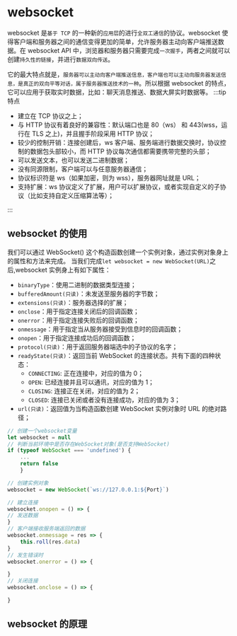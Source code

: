 # websocket

websocket 是`基于 TCP` 的一种新的`应用层`的进行`全双工通信`的协议。websocket 使得客户端和服务器之间的通信变得更加的简单，允许服务器主动向客户端推送数据。在 websocket API 中，浏览器和服务器只需要完成`一次握手`，两者之间就可以创建`持久性的链接`，并进行`数据双向传送`。

它的最大特点就是，`服务器可以主动向客户端推送信息，客户端也可以主动向服务器发送信息，是真正的双向平等对话，属于服务器推送技术的一种`。所以根据 websocket 的特点，它可以应用于获取实时数据，比如：聊天消息推送、数据大屏实时数据等。
:::tip 特点

- 建立在 TCP 协议之上；
- 与 HTTP 协议有着良好的兼容性：默认端口也是 80（ws） 和 443(wss，运行在 TLS 之上)，并且握手阶段采用 HTTP 协议；
- 较少的控制开销：连接创建后，ws 客户端、服务端进行数据交换时，协议控制的数据包头部较小，而 HTTP 协议每次通信都需要携带完整的头部；
- 可以发送文本，也可以发送二进制数据；
- 没有同源限制，客户端可以与任意服务器通信；
- 协议标识符是 ws（如果加密，则为 wss），服务器网址就是 URL；
- 支持扩展：ws 协议定义了扩展，用户可以扩展协议，或者实现自定义的子协议（比如支持自定义压缩算法等）；

:::

## websocket 的使用

我们可以通过 WebSocket() 这个构造函数创建一个实例对象，通过实例对象身上的属性和方法来完成。
当我们完成`let websocket = new WebSocket(URL)`之后,websocket 实例身上有如下属性：

- `binaryType`：使用二进制的数据类型连接；
- `bufferedAmount(只读)`：未发送至服务器的字节数；
- `extensions(只读)`：服务器选择的扩展；
- `onclose`：用于指定连接关闭后的回调函数；
- `onerror`：用于指定连接失败后的回调函数；
- `onmessage`：用于指定当从服务器接受到信息时的回调函数；
- `onopen`：用于指定连接成功后的回调函数；
- `protocol(只读)`：用于返回服务器端选中的子协议的名字；
- `readyState(只读)`：返回当前 WebSocket 的连接状态。共有下面的四种状态：
  - `CONNECTING`: 正在连接中，对应的值为 0；
  - `OPEN`: 已经连接并且可以通讯，对应的值为 1；
  - `CLOSING`: 连接正在关闭，对应的值为 2；
  - `CLOSED`: 连接已关闭或者没有连接成功，对应的值为 3；
- `url(只读)`：返回值为当构造函数创建 WebSocket 实例对象时 URL 的绝对路径；

```js
// 创建一个websocket变量
let websocket = null
// 判断当前环境中是否存在WebSocket对象(是否支持WebSocket)
if (typeof WebSocket === 'undefined') {
    ...
    return false
    }

// 创建实例对象
websocket = new WebSocket(`ws://127.0.0.1:${Port}`)

// 建立连接
websocket.onopen = () => {
// 发送数据
}
// 客户端接收服务端返回的数据
websocket.onmessage = res => {
    this.roll(res.data)
}
// 发生错误时
websocket.onerror = () => {

}
// 关闭连接
websocket.onclose = () => {

}

```

## websocket 的原理

